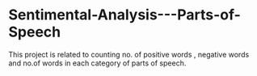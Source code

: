 # Sentimental-Analysis---Parts-of-Speech
This project is related to counting no. of positive words , negative words and no.of words in each category of parts of speech.
